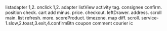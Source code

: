 listadapter 1,2.
onclick 1,2.
adapter listView activity tag.
consignee confirm.
position check.
cart add minus.
price.
checkout.
leftDrawer.
address.
scroll main.
list refresh.
more.
scoreProduct.
timezone.
map diff.
scroll.
service-1.slow,2.toast,3.exit,4.confirmBtn
coupon
comment
courier ic

